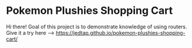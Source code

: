 # Pokemon Plushies Shopping Cart

Hi there! Goal of this project is to demonstrate knowledge of using routers.
Give it a try here --> https://jedtap.github.io/pokemon-plushies-shopping-cart/